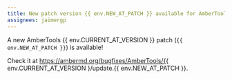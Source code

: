 ```yaml
---
title: New patch version {{ env.NEW_AT_PATCH }} available for AmberTools {{ env.CURRENT_AT_VERSION }}
assignees: jaimergp
---
```


A new AmberTools {{ env.CURRENT_AT_VERSION }} patch (`{{ env.NEW_AT_PATCH }}`) is available!

Check it at https://ambermd.org/bugfixes/AmberTools/{{ env.CURRENT_AT_VERSION }/update.{{ env.NEW_AT_PATCH }}.
